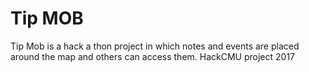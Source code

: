 # Tip MOB

Tip Mob is a hack a thon project in which notes and events are placed around the map and others can access them.
HackCMU project 2017
